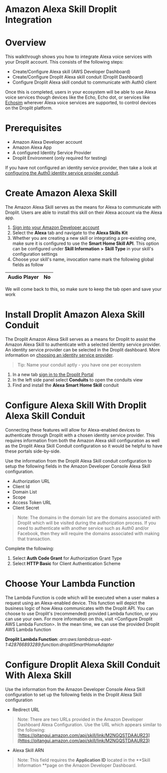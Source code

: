# Amazon Alexa Skill Droplit Integration

# Overview

This walkthrough shows you how to integrate Alexa voice services with your Droplit account. This consists of the following steps:

* Create/Configure Alexa skill \(AWS Developer Dashboard\)
* Create/Configure Droplit Alexa skill conduit \(Droplit Dashboard\)
* Configure Droplit Alexa skill conduit to communicate with Auth0 client 

Once this is completed, users in your ecosystem will be able to use Alexa voice services though devices like the Echo, Echo dot, or services like [Echosim](https://echosim.io/welcome?next=%2F) wherever Alexa voice services are supported, to control devices on the Droplit platform.

# Prerequisites

* Amazon Alexa Developer account
* Amazon Alexa App
* A configured Identity Service Provider
* Droplit Environment \(only required for testing\)

If you have not configured an identity service provider, then take a look at [configuring the Auth0 identity service provider conduit](https://ferrantejake.gitbooks.io/braindump/content/droplit-installing-identity-provider-conduit.html).

# Create Amazon Alexa Skill

The Amazon Alexa Skill serves as the means for Alexa to communicate with Droplit. Users are able to install this skill on their Alexa account via the Alexa app.

1. [Sign into your Amazon Developer account](https://developer.amazon.com)
2. Select the **Alexa** tab and navigate to the **Alexa Skills Kit** 
3. Whether you are creating a new skill or integrating a pre-existing one, make sure it is configured to use the **Smart Home Skill API**. This option can be configured under **Skill Information** **&gt;** **Skill Type** in your skill's configuration settings
4. Choose your skill's name, invocation name mark the following global fields as follow

| Audio Player | No |
| :--- | :--- |


We will come back to this, so make sure to keep the tab open and save your work

# Install Droplit Amazon Alexa Skill Conduit

The Droplit Amazon Alexa Skill serves as a means for Droplit to assist the Amazon Alexa Skill to authenticate with a selected identity service provider. An identity service provider can be selected in the Droplit dashboard. More information on [choosing an identity service provider](https://ferrantejake.gitbooks.io/braindump/content/droplit-installing-identity-provider-conduit.html).

> Tip: Name your conduit aptly - you have one per ecosystem

1. In a new tab [sign in to the Droplit Portal](http://portal.droplit.io)
2. In the left side panel select **Conduits** to open the conduits view
3. Find and install the **Alexa Smart Home Skill** conduit

# Configure Alexa Skill With Droplit Alexa Skill Conduit

Connecting these features will allow for Alexa-enabled devices to authenticate through Droplit with a chosen identity service provider. This requires information from both the Amazon Alexa skill configuration as well as the Droplit Alexa Skill Conduit configuration so it would be helpful to have these portals side-by-side.

Use the information from the Droplit Alexa Skill conduit configuration to setup the following fields in the Amazon Developer Console Alexa Skill configuration.

* Authorization URL
* Client Id
* Domain List
* Scope
* Access Token URL
* Client Secret

> Note: The domains in the domain list are the domains associated with Droplit which will be visited during the authorization process. If you need to authenticate with another service such as Auth0 and/or Facebook, then they will require the domains associated with making that transaction.

Complete the following:

1. Select **Auth Code Grant** for Authorization Grant Type
2. Select **HTTP Basic** for Client Authentication Scheme

# Choose Your Lambda Function

The Lambda Function is code which will be executed when a user makes a request using an Alexa-enabled device. This function will depict the business logic of how Alexa communicates with the Droplit API. You can choose to use Droplit's \(recommended\) provided Lambda function, or you can use your own. For more information on this, visit &lt;Configure Droplit AWS Lambda Function&gt;. In the mean time, we can use the provided Droplit AWS Lambda function

**Droplit Lambda Function**: _arn:aws:lambda:us-east-1:428766893289:function:droplitSmartHomeAdapter_

# Configure Droplit Alexa Skill Conduit With Alexa Skill

Use the information from the Amazon Developer Console Alexa Skill configuration to set up the following fields in the Droplit Alexa Skill configuration

* Redirect URL

> Note: There are two URLs provided in the Amazon Developer Dashboard Alexa Configuration. Use the URL which appears similar to the following: [https://pitangui.amazon.com/api/skill/link/M2NGQSTDAAUR23](https://pitangui.amazon.com/api/skill/link/M2NGQSTDAAUR23)

* Alexa Skill ARN

> Note: This field requires the **Application ID** located in the **Skill Information **page on the Amazon Developer Dashboard.



